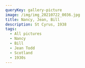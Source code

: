 ```yaml
---
queryKey: gallery-picture
image: /img/img_20210722_0036.jpg
title: Nancy, Jean, Bill
description: St Cyrus, 1938
tags:
  - All pictures
  - Nancy
  - Bill
  - Jean Todd
  - Scotland
  - 1930s
---
```

